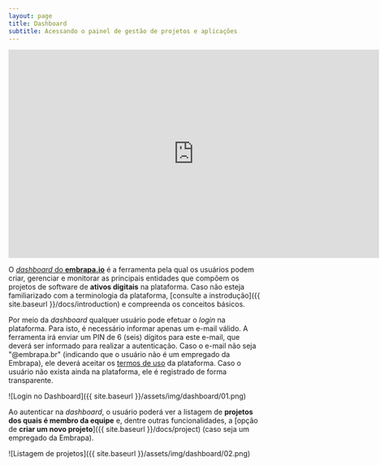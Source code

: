 ```yaml
---
layout: page
title: Dashboard
subtitle: Acessando o painel de gestão de projetos e aplicações
---
```


<iframe width="730" height="410" src="https://www.youtube.com/embed/wnN1tiGVcu4" frameborder="0" allow="accelerometer; autoplay; clipboard-write; encrypted-media; gyroscope; picture-in-picture; web-share" allowfullscreen></iframe>

O [_dashboard_ do **embrapa.io**](https://dashboard.embrapa.io) é a ferramenta pela qual os usuários podem criar, gerenciar e monitorar as principais entidades que compõem os projetos de software de **ativos digitais** na plataforma. Caso não esteja familiarizado com a terminologia da plataforma, [consulte a instrodução]({{ site.baseurl }}/docs/introduction) e compreenda os conceitos básicos.

Por meio da _dashboard_ qualquer usuário pode efetuar o _login_ na plataforma. Para isto, é necessário informar apenas um e-mail válido. A ferramenta irá enviar um PIN de 6 (seis) dígitos para este e-mail, que deverá ser informado para realizar a autenticação. Caso o e-mail não seja "@embrapa.br" (indicando que o usuário não é um empregado da Embrapa), ele deverá aceitar os [termos de uso](https://dashboard.embrapa.io/privacy-policy.html) da plataforma. Caso o usuário não exista ainda na plataforma, ele é registrado de forma transparente.

![Login no Dashboard]({{ site.baseurl }}/assets/img/dashboard/01.png)

Ao autenticar na _dashboard_, o usuário poderá ver a listagem de **projetos dos quais é membro da equipe** e, dentre outras funcionalidades, a [opção de **criar um novo projeto**]({{ site.baseurl }}/docs/project) (caso seja um empregado da Embrapa).

![Listagem de projetos]({{ site.baseurl }}/assets/img/dashboard/02.png)
